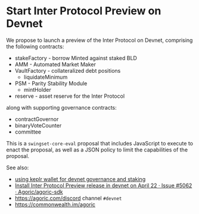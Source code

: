 # Start Inter Protocol Preview on Devnet

We propose to launch a preview of the Inter Protocol on Devnet,
comprising the following contracts:

- stakeFactory - borrow Minted against staked BLD
- AMM - Automated Market Maker
- VaultFactory - collateralized debt positions
  - liquidateMinimum
- PSM - Parity Stability Module
  - mintHolder
- reserve - asset reserve for the Inter Protocol

along with supporting governance contracts:

- contractGovernor
- binaryVoteCounter
- committee

This is a `swingset-core-eval` proposal that includes JavaScript to execute to enact the proposal, as well as a JSON policy to limit the capabilities of the proposal.

See also:

- [using keplr wallet for devnet governance and staking](https://github.com/Agoric/documentation/issues/668)
- [Install Inter Protocol Preview release in devnet on April 22 · Issue \#5062 · Agoric/agoric\-sdk](https://github.com/Agoric/agoric-sdk/issues/5062)
- https://agoric.com/discord channel `#devnet`
- https://commonwealth.im/agoric
